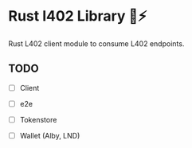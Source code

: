 # Rust l402 Library 🦀⚡

Rust L402 client module to consume L402 endpoints. 

## TODO 

- [ ] Client
- [ ] e2e
- [ ] Tokenstore
- [ ] Wallet (Alby, LND)
  
